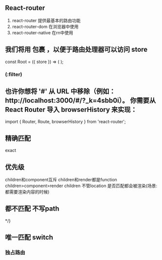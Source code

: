 ## React-router

1. react-router  提供最基本的路由功能
2. react-router-dom 在浏览器中使用
3. react-router-native 在rn中使用


## 我们将用 <Provider /> 包裹 <Router />，以便于路由处理器可以访问 store

const Root = ({ store }) => (
  <Provider store={store}>
    <Router>
      <Route path="/" component={App} />
    </Router>
  </Provider>
);

### (:filter)


<Route path="/(:filter)" component={App} />

## 也许你想将 '#' 从 URL 中移除（例如：http://localhost:3000/#/?_k=4sbb0i）。 你需要从 React Router 导入 browserHistory 来实现：


import { Router, Route, browserHistory } from 'react-router';

<Router history={browserHistory}>
  <Route path="/(:filter)" component={App} />
</Router>

## 精确匹配
exact


## 优先级
children和component互斥
children和render都是function
children>component>render
children 不管location 是否匹配都会被渲染(场景:都需要渲染内容的时候)

##  都不匹配  不写path
<Route component={EmptyPage}></Route> */}

##  唯一匹配  switch
### 独占路由